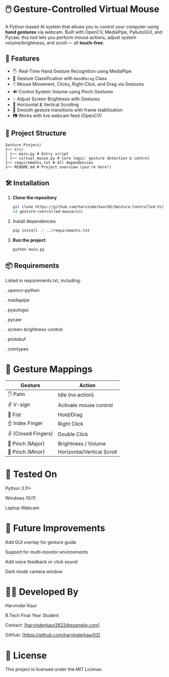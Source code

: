 
# 🖱️ Gesture-Controlled Virtual Mouse

A Python-based AI system that allows you to control your computer using **hand gestures** via webcam. Built with OpenCV, MediaPipe, PyAutoGUI, and Pycaw, this tool lets you perform mouse actions, adjust system volume/brightness, and scroll — all **touch-free**.


## 🎯 Features

- 🖐️ Real-Time Hand Gesture Recognition using MediaPipe
- 🧠 Gesture Classification with `HandRecog` Class
- 🖱️ Mouse Movement, Clicks, Right-Click, and Drag via Gestures
- 🔊 Control System Volume using Pinch Gestures
- 💡 Adjust Screen Brightness with Gestures
- 🧭 Horizontal & Vertical Scrolling
- 🔄 Smooth gesture transitions with frame stabilization
- 📷 Works with live webcam feed (OpenCV)

## 📁 Project Structure
    
    Gesture Project/
    ├── src/
    │ ├── main.py # Entry script
    │ ├── virtual_mouse.py # Core logic: gesture detection & control
    ├── requirements.txt # All dependencies
    ├── README.md # Project overview (you're here!)


## 🛠️ Installation

1. **Clone the repository**
    ```bash
    git clone https://github.com/harvinderkaur02/Gesture-Controlled-Virtual-Mouse
    cd gesture-controlled-mouse/src

2. Install dependencies
    ```bash
    pip install -r ../requirements.txt

3. **Run the project**
    ```bash
    python main.py
    
## 📦 Requirements

Listed in requirements.txt, including:

. opencv-python

. mediapipe

. pyautogui

. pycaw

. screen-brightness-control

. protobuf

. comtypes

# 🧠 Gesture Mappings

| Gesture             | Action                     |
| ------------------- | -------------------------- |
| ✋ Palm              | Idle (no action)           |
| ✌️ V-sign           | Activate mouse control     |
| 👊 Fist             | Hold/Drag                  |
| ☝️ Index Finger     | Right Click                |
| ✌️ (Closed Fingers) | Double Click               |
| 🤏 Pinch (Major)    | Brightness / Volume        |
| 🤏 Pinch (Minor)    | Horizontal/Vertical Scroll |



# 🧪 Tested On

Python 3.11+

Windows 10/11

Laptop Webcam

# 📌 Future Improvements

Add GUI overlay for gesture guide

Support for multi-monitor environments

Add voice feedback or click sound

Dark mode camera window

# 👨‍💻 Developed By

Harvinder Kaur

B.Tech Final Year Student

Contact: [harvinderkaur2622@example.com]

GitHub: [https://github.com/harvinderkaur02]

# 📜 License

This project is licensed under the MIT License.
